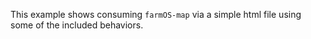 This example shows consuming `farmOS-map` via a simple html file using some of the included behaviors.

